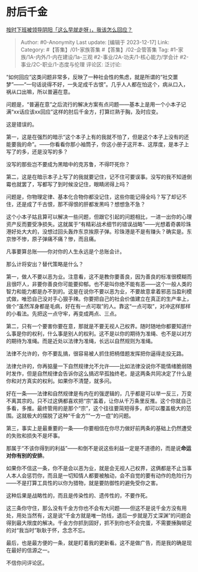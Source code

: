 # 肘后千金
[按时下班被领导阴阳「这么早就走呀」，我该怎么回应？](https://www.zhihu.com/question/617196411/answer/3168071284)

> Author: #0-Anonymity
> Last update: [编辑于 2023-12-17]
> Link:
> Category: #【答集】/01-家族答集 #【答集】/02-企管答集
> Tag: #1-家族/1A-内外/1-内在建设/1a-三观 #2-事业/2A-功夫/1-核心能力/学会计 #2-事业/2C-职业/1-态度与伦理
> 评论区:
> 泛讨论:

“如何回应”这类问题非常多，反映了一种社会性的焦虑，就是所谓的“社交噩梦”——“一句话说得不好，一失足成千古恨”。几乎人人都在怕这个，病从口入，祸从口出嘛，所以普遍在意。

问题是，“普遍在意”之后流行的解决方案有点问题——基本上是用一个小本子记满“xx话应该xx回应”这样的肘后千金方，打算烂熟于胸，及时应变。

这是错误的。

第一，这是在强烈的暗示“这个本子上有的我就不怕了，但是这个本子上没有的还能要我的命”。——你看看你那小袖筒子，你这小册子这开本、这厚度，是本子上写了的多，还是没写的多？

没写的那些岂不要成为黑暗中的克苏鲁，不得吓死你？

第二，这是在暗示本子上写了的我就要记住，记不住可要误事。没写的我不知道倒霉也就罢了，写都写了到时候没记住，眼睛闭得上吗？

问题是，你物理定律、基本化合物你都没记住，这些你能记得全吗？写了却记不住，还是成了千古恨，那不得恨的肝都发黑吗？想想急不急？

这个小本子姑且算可以解决一些问题，但跟它引起的问题相比，一进一出你的心理资产反而要受净损失。这就属于“有精彩战术细节的错误战略”——光想着奇袭珍珠港好处大大的，没想过回头轰炸东京挨原子弹。珍珠港是不是有赚头？确实是。东京惨不惨，原子弹痛不痛？惨，而且痛。

凡事要算总账——你对你的人生永远是个总账会计。

那么计将安出？替代策略是什么？

第一，做人不要以恶为业。注意看，这不是教你要善良，因为善良的标准很模糊而且很吓人，非要你善良你可能要抑郁。也不是叫你绝不能有恶——这个一般人类的智力和能力都是办不到的。这是在说你不要以恶为业，不要故意拿着邪恶当盈利模式做，唯恐自己没对手心狠手辣。你要把自己的社会价值建立在真正的生产率上，做个“虽然浑身都是毛病，好在有一点可取”的人。靠这“一点可取”，对冲这样那样的小看法。先把这一点守牢，再变成两点、三点。

第二，只有一个要害你要在意，那就是不要无视人己权界。随时随地你都要知道什么事是你的权利，什么事是别人的权利。这不是以你的期待为准绳、也不是以对方的期待为准绳。而是近处以法律为准绳，长远以自然规则为准绳。

法律不允许的，你不要乱搞，很容易被人抓住把柄借题发挥把你逼得走投无路。

法律允许的，你再掂量一下自然规律允不允许——比如法律没说你不能情绪脆弱随时发作，但是自然规律会告诉你这么搞迟早孤独终老。是这两条共同决定了什么是你和对方真实的权利。如果你不清楚，就多问。

好在一条——法律和自然规律是有内在的强逻辑的，几乎都是可以举一反三，万变不离其宗的。只不过这俩都喜欢把“宗”盖着，让你从千万条里反推。这个你就自己多看，多推。最终管用的是那个“宗”，这个往往要简短得多，却可以覆盖极大的范围。这就极大的摆脱了这种“千金方”“一方一症”的问题。

第三，事实上是最重要的一条——你要相信在你尽力做好前两条的基础上仍然遭受的失败和损失不是坏事。

那属于“不该你得到的利益”——和倒不是说这些利益一定是不道德的，而是说**命运对你有别的安排**。

如果你不信这一条，你不是会以恶为业，就是会无视人己权界，这俩都是不止当事人本人会惩罚你，而且是一切知情人都要被触动，会不自觉的要有动作的危险行为——不是打算工具性的以你为猎物，就是要防御性的避免受你之害。

这种后果是战略性的，而且是传染性的、遗传性的，不要作死。

这三条你守住，那么没有千金方你也不会有大问题——但这不是说千金方没有用处，用处当然有，这是说“千金方就是唯一防线，退后一步就是万丈深渊”的问题会得到最大限度的解决。千金方你抓到固好，抓不到你也不会完蛋，不需要捶胸顿足的对“我当时”耿耿于怀，念念不忘。

最后，也是最方便的一条，就是盯着我的更新看。这不是做广告，而是我的确是现在最好的信源之一。

不信你问评论区。
